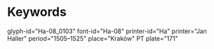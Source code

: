 # Keywords
glyph-id="Ha-08_0103"
font-id="Ha-08"
printer-id="Ha"
printer="Jan Haller"
period="1505–1525"
place="Kraków"
PT plate="171"
